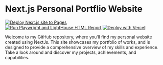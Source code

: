 # Next.js Personal Portflio Website 
[![Deploy Next.js site to Pages](https://github.com/kl63/NextJS-Portfolio/actions/workflows/nextjs.yml/badge.svg)](https://github.com/kl63/NextJS-Portfolio/actions/workflows/nextjs.yml)
[![Run Playwright and LightHouse HTML Report](https://github.com/kl63/NextJS-Portfolio/actions/workflows/playwright.yml/badge.svg)](https://github.com/kl63/NextJS-Portfolio/actions/workflows/playwright.yml)
[![Deploy with Vercel](https://vercel.com/button)](https://vercel.com/new/clone?repository-url=https%3A%2F%2Fgithub.com%2Fkl63%2FNextJS-Portfolio)

Welcome to my GitHub repository, where you'll find my personal website created using NextJs. This site showcases my portfolio of works, and is designed to provide a comprehensive overview of my skills and experience. Take a look around and discover my projects, achievements, and capabilities.

